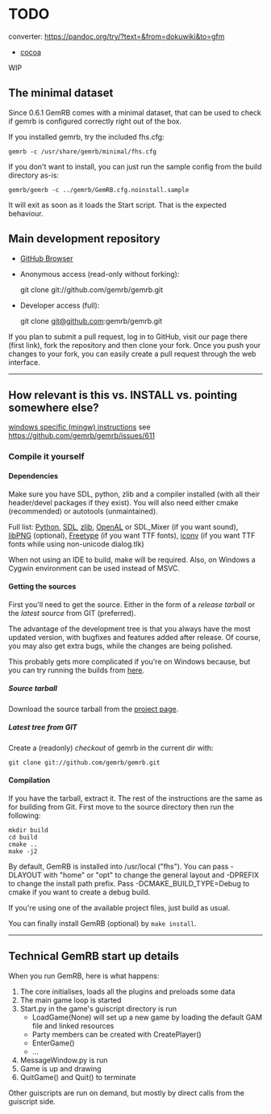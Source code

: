 # TODO

converter:
https://pandoc.org/try/?text=&from=dokuwiki&to=gfm

  * [cocoa](http://www.gemrb.org/wiki/doku.php?id=cocoa)

WIP

## The minimal dataset

Since 0.6.1 GemRB comes with a minimal dataset, that can be used to
check if gemrb is configured correctly right out of the box.

If you installed gemrb, try the included fhs.cfg:

    gemrb -c /usr/share/gemrb/minimal/fhs.cfg

If you don't want to install, you can just run the sample config from
the build directory as-is:

    gemrb/gemrb -c ../gemrb/GemRB.cfg.noinstall.sample

It will exit as soon as it loads the Start script. That is the expected
behaviour.



## Main development repository

  - [GitHub Browser](https://github.com/gemrb/gemrb)
  - Anonymous access (read-only without forking): 

    git clone git://github.com/gemrb/gemrb.git

  - Developer access (full):

    git clone git@github.com:gemrb/gemrb.git

If you plan to submit a pull request, log in to GitHub, visit our page
there (first link), fork the repository and then clone your fork. Once
you push your changes to your fork, you can easily create a pull request
through the web interface.

------
## How relevant is this vs. INSTALL vs. pointing somewhere else?


[windows specific (mingw) instructions](http://www.gemrb.org/wiki/doku.php?id=install:windows) see https://github.com/gemrb/gemrb/issues/611

### Compile it yourself

#### Dependencies

Make sure you have SDL, python, zlib and a compiler installed (with all
their header/devel packages if they exist). You will also need either
cmake (recommended) or autotools (unmaintained).

Full list: [Python](http://www.python.org/),
[SDL](http://www.libsdl.org), [zlib](http://http://zlib.net/),
[OpenAL](http://http://connect.creativelabs.com/openal/default.aspx) or
SDL\_Mixer (if you want sound),
[libPNG](http://http://www.libpng.org/pub/png/libpng.html) (optional),
[Freetype](http://www.freetype.org/) (if you want TTF fonts),
[iconv](http://www.gnu.org/software/libiconv/) (if you want TTF fonts
while using non-unicode dialog.tlk)

When not using an IDE to build, make will be required. Also, on Windows
a Cygwin environment can be used instead of MSVC.

#### Getting the sources

First you'll need to get the source. Either in the form of a *release
tarball* or the *latest source* from GIT (preferred).

The advantage of the development tree is that you always have the most
updated version, with bugfixes and features added after release. Of
course, you may also get extra bugs, while the changes are being
polished.

This probably gets more complicated if you're on Windows because, but
you can try running the builds from
[here](http://buildbot.gemrb.org/binaries/GemRB-win32-latest.zip).

##### Source tarball

Download the source tarball from the [project
page](http://sourceforge.net/projects/gemrb/).

##### Latest tree from GIT

Create a (readonly) *checkout* of gemrb in the current dir with:

    git clone git://github.com/gemrb/gemrb.git

#### Compilation

If you have the tarball, extract it. The rest of the instructions are
the same as for building from Git. First move to the source directory
then run the following:

    mkdir build
    cd build
    cmake ..
    make -j2

By default, GemRB is installed into /usr/local ("fhs"). You can pass
-DLAYOUT with "home" or "opt" to change the general layout and -DPREFIX
to change the install path prefix. Pass -DCMAKE\_BUILD\_TYPE=Debug to
cmake if you want to create a debug build.

If you're using one of the available project files, just build as usual.

You can finally install GemRB (optional) by `make install`.

------

## Technical GemRB start up details

When you run GemRB, here is what happens:

1.  The core initialises, loads all the plugins and preloads some data
2.  The main game loop is started
3.  Start.py in the game's guiscript directory is run
      - LoadGame(None) will set up a new game by loading the default GAM
        file and linked resources
      - Party members can be created with CreatePlayer()
      - EnterGame()
      - ...
4.  MessageWindow.py is run
5.  Game is up and drawing
6.  QuitGame() and Quit() to terminate

Other guiscripts are run on demand, but mostly by direct calls from the
guiscript side.
